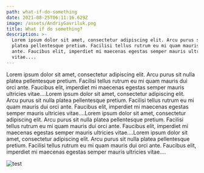 ```yaml
---
path: what-if-do-something
date: 2021-08-25T06:11:16.629Z
image: /assets/AndriyGavriluk.png
title: What if do something?
description: >-
  Lorem ipsum dolor sit amet, consectetur adipiscing elit. Arcu purus sit nulla
  platea pellentesque pretium. Facilisi tellus rutrum eu mi quam mauris dui orci
  ante. Faucibus elit, imperdiet mi maecenas egestas semper mauris ultricies
  vitae....
---
```

Lorem ipsum dolor sit amet, consectetur adipiscing elit. Arcu purus sit nulla platea pellentesque pretium. Facilisi tellus rutrum eu mi quam mauris dui orci ante. Faucibus elit, imperdiet mi maecenas egestas semper mauris ultricies vitae....Lorem ipsum dolor sit amet, consectetur adipiscing elit. Arcu purus sit nulla platea pellentesque pretium. Facilisi tellus rutrum eu mi quam mauris dui orci ante. Faucibus elit, imperdiet mi maecenas egestas semper mauris ultricies vitae....Lorem ipsum dolor sit amet, consectetur adipiscing elit. Arcu purus sit nulla platea pellentesque pretium. Facilisi tellus rutrum eu mi quam mauris dui orci ante. Faucibus elit, imperdiet mi maecenas egestas semper mauris ultricies vitae....Lorem ipsum dolor sit amet, consectetur adipiscing elit. Arcu purus sit nulla platea pellentesque pretium. Facilisi tellus rutrum eu mi quam mauris dui orci ante. Faucibus elit, imperdiet mi maecenas egestas semper mauris ultricies vitae....

![test](/assets/ArtemMarochkanych.png "test")
